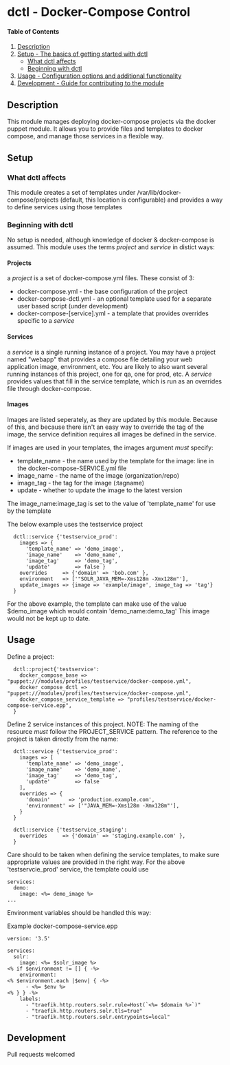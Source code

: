 # dctl - Docker-Compose Control

#### Table of Contents

1. [Description](#description)
2. [Setup - The basics of getting started with dctl](#setup)
    * [What dctl affects](#what-dctl-affects)
    * [Beginning with dctl](#beginning-with-dctl)
3. [Usage - Configuration options and additional functionality](#usage)
5. [Development - Guide for contributing to the module](#development)

## Description

This module manages deploying docker-compose projects via the docker puppet module.  It allows you to provide files and templates to docker compose, and manage those services in a flexible way.

## Setup

### What dctl affects 

This module creates a set of templates under /var/lib/docker-compose/projects (default, this location is configurable) and provides a way to define services using those templates

### Beginning with dctl

No setup is needed, although knowledge of docker & docker-compose is assumed.  This module uses the terms *project* and *service* in distict ways:

#### Projects

a *project* is a set of docker-compose.yml files.  These consist of 3:
* docker-compose.yml - the base configuration of the project
* docker-compose-dctl.yml - an optional template used for a separate user based script (under development)
* docker-compose-\[service\].yml - a template that provides overrides specific to a *service*

#### Services

a *service* is a single running instance of a project.  You may have a project named "webapp" that provides a compose file detailing your web application image, environment, etc.  You are likely to also want several running instances of this project, one for qa, one for prod, etc.  A *service* provides values that fill in the service template, which is run as an overrides file through docker-compose.

#### Images

Images are listed seperately, as they are updated by this module.  Because of this, and because there isn't an easy way to override the tag of the image, the service definition requires all images be defined in the service.

If images are used in your templates, the images argument  *must* specify:

 * template_name - the name used by the template for the image: line in the docker-compose-SERVICE.yml file
 * image_name    - the name of the image (organization/repo)
 * image_tag     - the tag for the image (:tagname)
 * update        - whether to update the image to the latest version

The image_name:image_tag is set to the value of 'template_name' for use by the template

 The below example uses the testservice project

```
  dctl::service {'testservice_prod':
    images => {
      'template_name' => 'demo_image',
      'image_name'    => 'demo_name',
      'image_tag'     => 'demo_tag',
      'update'        => false }
    overrides     => {'domain' => 'bob.com' },
    environment   => ['"SOLR_JAVA_MEM=-Xms128m -Xmx128m"'],
    update_images => {image => 'example/image', image_tag => 'tag'}
  }
```

For the above example, the template can make use of the value $demo_image which would contain 'demo_name:demo_tag'  This image would not be kept up to date.


## Usage

Define a project:

``` 
  dctl::project{'testservice':
    docker_compose_base => "puppet:///modules/profiles/testservice/docker-compose.yml",
    docker_compose_dctl => "puppet:///modules/profiles/testservice/docker-compose.yml",
    docker_compose_service_template => "profiles/testservice/docker-compose-service.epp",
  }
```

Define 2 service instances of this project.  NOTE: The naming of the resource *must* follow the PROJECT_SERVICE pattern.  The reference to the project is taken directly from the name:

```
  dctl::service {'testservice_prod':
    images => [
      'template_name' => 'demo_image',
      'image_name'    => 'demo_name',
      'image_tag'     => 'demo_tag',
      'update'        => false 
    ],
    overrides => {
      'domain'      => 'production.example.com', 
      'environment' => ['"JAVA_MEM=-Xms128m -Xmx128m"'],
    }
  }

  dctl::service {'testservice_staging':
    overrides     => {'domain' => 'staging.example.com' },
  }
```

Care should to be taken when defining the service templates, to make sure appropriate values are provided in the right way.  For the above 'testservcie_prod' service, the template could use 

```
services:
  demo:
    image: <%= demo_image %>
...
```

Environment variables should be handled this way:


Example docker-compose-service.epp

```
version: '3.5'

services:
  solr:
    image: <%= $solr_image %>
<% if $environment != [] { -%>
    environment:
<% $environment.each |$env| { -%>
      - <%= $env %>
<% } } -%>
    labels:
      - "traefik.http.routers.solr.rule=Host(`<%= $domain %>`)"
      - "traefik.http.routers.solr.tls=true"
      - "traefik.http.routers.solr.entrypoints=local"
```



## Development

Pull requests welcomed

